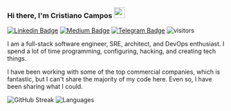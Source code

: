 ### Hi there, I'm Cristiano Campos <img src="https://media.giphy.com/media/hvRJCLFzcasrR4ia7z/giphy.gif" width="25px">

[![Linkedin Badge](https://img.shields.io/badge/-LinkedIn-0e76a8?style=flat-square&logo=Linkedin&logoColor=white)](https://www.linkedin.com/in/cristianocamposlima/)
[![Medium Badge](https://img.shields.io/badge/medium-%2312100E.svg?&style=for-square&logo=medium&logoColor=white)](https://medium.com/cristiano-campos)
[![Telegram Badge](https://img.shields.io/badge/-Telegram-0088cc?style=flat-square&logo=Telegram&logoColor=white)](https://t.me/camposdelima)
![visitors](https://visitor-badge.glitch.me/badge?page_id=page.id)

I am a full-stack software engineer, SRE, architect, and DevOps enthusiast. I spend a lot of time programming, configuring, hacking, and creating tech things.

I have been working with some of the top commercial companies, which is fantastic, but I can't share the majority of my code here. Even so, I have been sharing what I could.

![GitHub Streak](https://github-readme-streak-stats.herokuapp.com/?user=camposdelima&theme=dark)
![Languages](https://github-readme-stats.vercel.app/api/top-langs/?username=camposdelima&show_icons=true&hide_border=true&layout=compact&langs_count=16)

<!--
**camposdelima/camposdelima** is a ✨ _special_ ✨ repository because its `README.md` (this file) appears on your GitHub profile.

Here are some ideas to get you started:

- 🔭 I’m currently working on ...
- 🌱 I’m currently learning ...
- 👯 I’m looking to collaborate on ...
- 🤔 I’m looking for help with ...
- 💬 Ask me about ...
- 📫 How to reach me: ...
- 😄 Pronouns: ...
- ⚡ Fun fact: ...
-->
